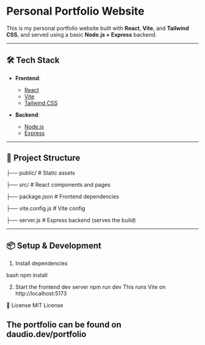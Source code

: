 #  Personal Portfolio Website

This is my personal portfolio website built with **React**, **Vite**, and **Tailwind CSS**, and served using a basic **Node.js + Express** backend.

---

## 🛠️ Tech Stack

- **Frontend**:  
  - [React](https://reactjs.org/)  
  - [Vite](https://vitejs.dev/)  
  - [Tailwind CSS](https://tailwindcss.com/)

- **Backend**:  
  - [Node.js](https://nodejs.org/)  
  - [Express](https://expressjs.com/)  

---

## 📁 Project Structure

├── public/ # Static assets

├── src/ # React components and pages

├── package.json # Frontend dependencies

├── vite.config.js # Vite config

├── server.js # Express backend (serves the build)


---

## 📦 Setup & Development

 1. Install dependencies

bash
npm install

2. Start the frontend dev server
npm run dev
This runs Vite on http://localhost:5173

📄 License
MIT License

## The portfolio can be found on daudio.dev/portfolio
